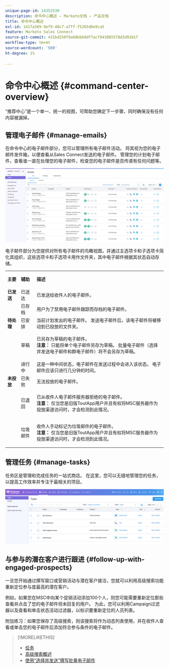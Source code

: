 ```yaml
---
unique-page-id: 14352530
description: 命令中心概述 — Marketo文档 — 产品文档
title: 命令中心概述
exl-id: 141fa369-9ef9-48c7-a7ff-f5265d0e9ca5
feature: Marketo Sales Connect
source-git-commit: 431bd258f9a68bbb9df7acf043085578d3d91b1f
workflow-type: tm+mt
source-wordcount: '569'
ht-degree: 1%

---
```


# 命令中心概述 {#command-center-overview}

“推荐中心”是一个单一、统一的视图，可帮助您确定下一步骤，同时确保没有任何内容被漏掉。

## 管理电子邮件 {#manage-emails}

在命令中心的电子邮件部分，您可以管理所有电子邮件活动。 将其视为您的电子邮件发件箱，以便查看从Sales Connect发送的电子邮件。 管理您的计划电子邮件，查看谁一直在处理您的电子邮件，检查您的电子邮件是否传递有任何问题等。

![](assets/command-center-overview-1.png)

电子邮件部分为您提供对所有电子邮件的鸟瞰视图，并通过主选项卡和子选项卡简化其组织，这些选项卡和子选项卡用作文件夹，其中电子邮件根据其状态自动存储。

<table> 
 <colgroup> 
  <col> 
  <col> 
  <col> 
 </colgroup> 
 <tbody> 
  <tr> 
   <td title="背景颜色：灰色"><p title=""><strong><span>主要</span> </strong></p></td> 
   <td title="背景颜色：灰色"><p title=""><strong><span>辅助</span> </strong></p></td> 
   <td title="背景颜色：灰色"><p title=""><strong><span>描述</span> </strong></p></td> 
  </tr> 
  <tr> 
   <td title="背景颜色：蓝色"><strong title="">已发送</strong></td> 
   <td title="背景颜色：蓝色">已送达</td> 
   <td title="背景颜色：蓝色">已发送给收件人的电子邮件。</td> 
  </tr> 
  <tr> 
   <td title="背景颜色：蓝色"><br></td> 
   <td title="背景颜色：蓝色">已存档</td> 
   <td title="背景颜色：蓝色">用户为了禁用电子邮件跟踪而存档的电子邮件。</td> 
  </tr> 
  <tr> 
   <td title="背景颜色：灰色"><strong title="">待处理</strong></td> 
   <td title="背景颜色：灰色">已安排</td> 
   <td title="背景颜色：灰色">当前计划发出的电子邮件。 发送电子邮件后，该电子邮件将被移动到已投放的文件夹。</td> 
  </tr> 
  <tr> 
   <td title="背景颜色：灰色"><br></td> 
   <td title="背景颜色：灰色">草稿</td> 
   <td title="背景颜色：灰色"><p>已另存为草稿的电子邮件。<br><strong>注意：</strong> 只能将单个电子邮件另存为草稿。 批量电子邮件（选择并发送电子邮件和群电子邮件）将不会另存为草稿。</p></td> 
  </tr> 
  <tr> 
   <td title="背景颜色：灰色"><br></td> 
   <td title="背景颜色：灰色">进行中</td> 
   <td title="背景颜色：灰色">这是一种中间状态，电子邮件在发送过程中会进入该状态。 电子邮件应该只进行几分钟的时间。</td> 
  </tr> 
  <tr> 
   <td title="背景颜色：蓝色"><strong title="">未投放</strong></td> 
   <td title="背景颜色：蓝色">已失败</td> 
   <td title="背景颜色：蓝色">无法投放的电子邮件。</td> 
  </tr> 
  <tr> 
   <td title="背景颜色：蓝色"><br></td> 
   <td title="背景颜色：蓝色">已退回</td> 
   <td title="背景颜色：蓝色"><p>已从收件人电子邮件服务器拒绝的电子邮件。 <br><strong>注意：</strong> 仅当您是旧版ToutApp用户并且有权将MSC服务器作为投放渠道访问时，才会检测到此情况。</p></td> 
  </tr> 
  <tr> 
   <td title="背景颜色：蓝色"><br></td> 
   <td title="背景颜色：蓝色">垃圾邮件</td> 
   <td title="背景颜色：蓝色"><p>收件人手动标记为垃圾邮件的电子邮件。<br><strong>注意：</strong> 仅当您是旧版ToutApp用户并且有权将MSC服务器作为投放渠道访问时，才会检测到此情况。</p></td> 
  </tr> 
 </tbody> 
</table>

## 管理任务 {#manage-tasks}

任务区是管理和完成任务的一站式商店。 在这里，您可以无缝地管理您的任务，以提高工作效率并专注于最相关的项目。

![](assets/command-center-overview-2.png)

## 与参与的潜在客户进行跟进 {#follow-up-with-engaged-prospects}

一旦您开始通过撰写窗口或营销活动与潜在客户接洽，您就可以利用高级搜索功能重新定位参与度最高的潜在客户。

例如，如果您在MSC中向某个促销活动添加100个人，则您可能需要重新定位那些查看并点击了您的电子邮件但未回复的用户。 为此，您可以利用Campaign过滤器以及查看和单击状态活动过滤器，以标识要重新定位的人员列表。

附加练习：如果您保存了高级搜索，则该搜索将作为动态列表使用，并在收件人查看或单击您的电子邮件后添加符合参与条件的电子邮件。

>[!MORELIKETHIS]
>
>* [任务](/help/marketo/product-docs/marketo-sales-connect/tasks/syncing-sales-connect-tasks-with-salesforce-for-the-first-time.md)
>* [高级搜索概述](/help/marketo/product-docs/marketo-sales-connect/email/command-center/advanced-search-overview.md)
>* [使用“选择并发送”撰写批量电子邮件](/help/marketo/product-docs/marketo-sales-connect/email/using-the-compose-window/composing-bulk-emails-with-select-and-send.md)
